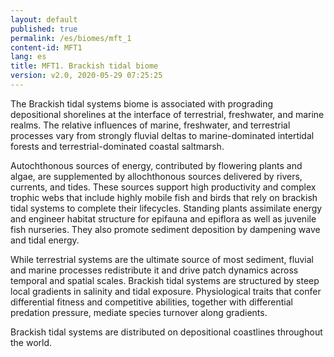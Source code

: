 ```yaml
---
layout: default
published: true
permalink: /es/biomes/mft_1
content-id: MFT1
lang: es
title: MFT1. Brackish tidal biome
version: v2.0, 2020-05-29 07:25:25
---
```


The Brackish tidal systems biome is associated with prograding depositional shorelines at the interface of terrestrial, freshwater, and marine realms. The relative influences of marine, freshwater, and terrestrial processes vary from strongly fluvial deltas to marine-dominated intertidal forests and terrestrial-dominated coastal saltmarsh. 

Autochthonous sources of energy, contributed by flowering plants and algae, are supplemented by allochthonous sources delivered by rivers, currents, and tides. These sources support high productivity and complex trophic webs that include highly mobile fish and birds that rely on brackish tidal systems to complete their lifecycles. Standing plants assimilate energy and engineer habitat structure for epifauna and epiflora as well as juvenile fish nurseries. They also promote sediment deposition by dampening wave and tidal energy. 

While terrestrial systems are the ultimate source of most sediment, fluvial and marine processes redistribute it and drive patch dynamics across temporal and spatial scales. Brackish tidal systems are structured by steep local gradients in salinity and tidal exposure. Physiological traits that confer differential fitness and competitive abilities, together with differential predation pressure, mediate species turnover along gradients. 

Brackish tidal systems are distributed on depositional coastlines throughout the world.
